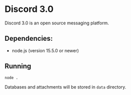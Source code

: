 # Discord 3.0
Discord 3.0 is an open source messaging platform.

## Dependencies:

- node.js (version 15.5.0 or newer)

## Running

```sh
node .
```

Databases and attachments will be stored in `data` directory.